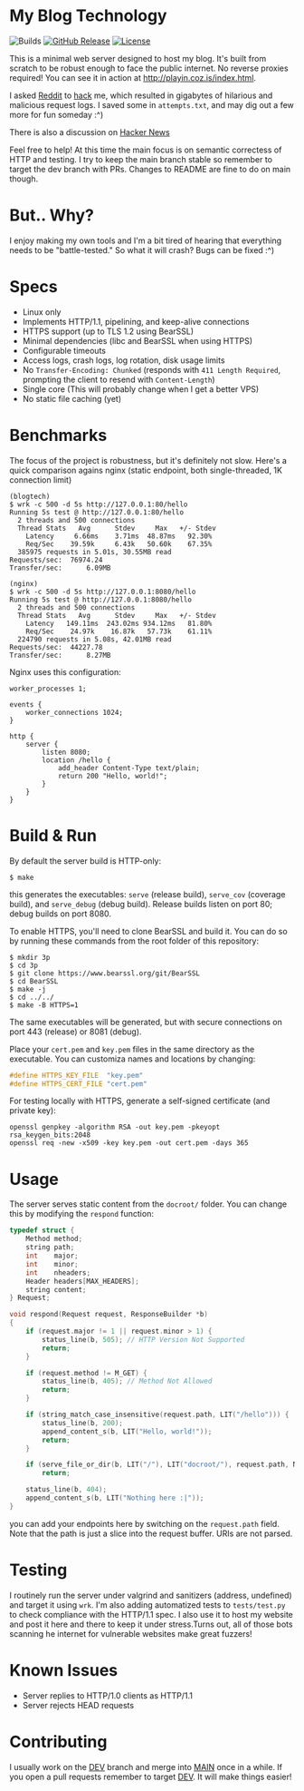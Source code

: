 # My Blog Technology

![Builds](https://github.com/cozis/blogtech/actions/workflows/testing.yaml/badge.svg)
[![GitHub Release](https://img.shields.io/github/release/cozis/blogtech.svg)](https://github.com/cozis/blogtech/releases/latest)
[![License](https://img.shields.io/github/license/cozis/blogtech.svg)](https://github.com/cozis/blogtech/blob/main/UNLICENSE)

This is a minimal web server designed to host my blog. It's built from scratch to be robust enough to face the public internet. No reverse proxies required! You can see it in action at http://playin.coz.is/index.html.

I asked [Reddit](https://www.reddit.com/r/C_Programming/comments/1falo3b/using_my_c_web_server_to_host_a_blog_you_cant/) to [hack](https://www.reddit.com/r/hacking/comments/1fcc5hd/im_using_my_custom_c_webserver_to_host_my_blog_no/) me, which resulted in gigabytes of hilarious and malicious request logs. I saved some in `attempts.txt`, and may dig out a few more for fun someday :^)

There is also a discussion on [Hacker News](https://news.ycombinator.com/item?id=41642151)

Feel free to help! At this time the main focus is on semantic correctess of HTTP and testing. I try to keep the main branch stable so remember to target the dev branch with PRs. Changes to README are fine to do on main though.

# But.. Why?
I enjoy making my own tools and I'm a bit tired of hearing that everything needs to be "battle-tested." So what it will crash? Bugs can be fixed :^)

# Specs
- Linux only
- Implements HTTP/1.1, pipelining, and keep-alive connections
- HTTPS support (up to TLS 1.2 using BearSSL)
- Minimal dependencies (libc and BearSSL when using HTTPS)
- Configurable timeouts
- Access logs, crash logs, log rotation, disk usage limits
- No `Transfer-Encoding: Chunked` (responds with `411 Length Required`, prompting the client to resend with `Content-Length`)
- Single core (This will probably change when I get a better VPS)
- No static file caching (yet)

# Benchmarks
The focus of the project is robustness, but it's definitely not slow. Here's a quick comparison agains nginx (static endpoint, both single-threaded, 1K connection limit)
```
(blogtech)
$ wrk -c 500 -d 5s http://127.0.0.1:80/hello
Running 5s test @ http://127.0.0.1:80/hello
  2 threads and 500 connections
  Thread Stats   Avg      Stdev     Max   +/- Stdev
    Latency     6.66ms    3.71ms  48.87ms   92.30%
    Req/Sec    39.59k     6.43k   50.60k    67.35%
  385975 requests in 5.01s, 30.55MB read
Requests/sec:  76974.24
Transfer/sec:      6.09MB

(nginx)
$ wrk -c 500 -d 5s http://127.0.0.1:8080/hello
Running 5s test @ http://127.0.0.1:8080/hello
  2 threads and 500 connections
  Thread Stats   Avg      Stdev     Max   +/- Stdev
    Latency   149.11ms  243.02ms 934.12ms   81.80%
    Req/Sec    24.97k    16.87k   57.73k    61.11%
  224790 requests in 5.08s, 42.01MB read
Requests/sec:  44227.78
Transfer/sec:      8.27MB
```

Nginx uses this configuration:
```
worker_processes 1;

events {
	worker_connections 1024;
}

http {
	server {
		listen 8080;
		location /hello {
			add_header Content-Type text/plain;
			return 200 "Hello, world!";
		}
	}
}
```

# Build & Run
By default the server build is HTTP-only:
```
$ make
```
this generates the executables: `serve` (release build), `serve_cov` (coverage build), and `serve_debug` (debug build). Release builds listen on port 80; debug builds on port 8080.

To enable HTTPS, you'll need to clone BearSSL and build it. You can do so by running these commands from the root folder of this repository:
```
$ mkdir 3p
$ cd 3p
$ git clone https://www.bearssl.org/git/BearSSL
$ cd BearSSL
$ make -j
$ cd ../../
$ make -B HTTPS=1
```
The same executables will be generated, but with secure connections on port 443 (release) or 8081 (debug).

Place your `cert.pem` and `key.pem` files in the same directory as the executable. You can customiza names and locations by changing:
```c
#define HTTPS_KEY_FILE  "key.pem"
#define HTTPS_CERT_FILE "cert.pem"
```

For testing locally with HTTPS, generate a self-signed certificate (and private key):
```
openssl genpkey -algorithm RSA -out key.pem -pkeyopt rsa_keygen_bits:2048
openssl req -new -x509 -key key.pem -out cert.pem -days 365
```

# Usage
The server serves static content from the `docroot/` folder. You can change this by modifying the `respond` function:
```c
typedef struct {
	Method method;
	string path;
	int    major;
	int    minor;
	int    nheaders;
	Header headers[MAX_HEADERS];
	string content;
} Request;

void respond(Request request, ResponseBuilder *b)
{
	if (request.major != 1 || request.minor > 1) {
		status_line(b, 505); // HTTP Version Not Supported
		return;
	}

	if (request.method != M_GET) {
		status_line(b, 405); // Method Not Allowed
		return;
	}

	if (string_match_case_insensitive(request.path, LIT("/hello"))) {
		status_line(b, 200);
		append_content_s(b, LIT("Hello, world!"));
		return;
	}

	if (serve_file_or_dir(b, LIT("/"), LIT("docroot/"), request.path, NULLSTR, false))
		return;

	status_line(b, 404);
	append_content_s(b, LIT("Nothing here :|"));
}
```
you can add your endpoints here by switching on the `request.path` field. Note that the path is just a slice into the request buffer. URIs are not parsed.

# Testing
I routinely run the server under valgrind and sanitizers (address, undefined) and target it using `wrk`. I'm also adding automatized tests to `tests/test.py` to check compliance with the HTTP/1.1 spec. I also use it to host my website and post it here and there to keep it under stress.Turns out, all of those bots scanning he internet for vulnerable websites make great fuzzers!

# Known Issues
- Server replies to HTTP/1.0 clients as HTTP/1.1
- Server rejects HEAD requests

# Contributing
I usually work on the [DEV](https://github.com/cozis/blogtech/tree/dev) branch and merge into [MAIN](https://github.com/cozis/blogtech/tree/main) once in a while. If you open a pull requests remember to target [DEV](https://github.com/cozis/blogtech/tree/dev). It will make things easier!
